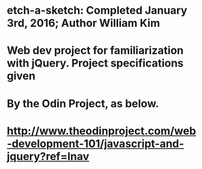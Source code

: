 # etch-a-sketch: Completed January 3rd, 2016; Author William Kim
# Web dev project for familiarization with jQuery. Project specifications given
# By the Odin Project, as below.
# http://www.theodinproject.com/web-development-101/javascript-and-jquery?ref=lnav
